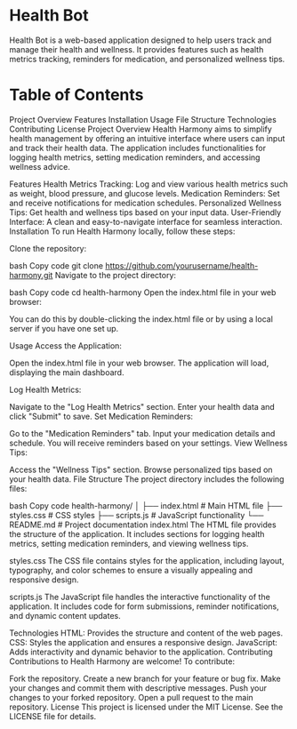 # Health Bot

Health Bot is a web-based application designed to help users track and manage their health and wellness. It provides features such as health metrics tracking, reminders for medication, and personalized wellness tips.

# Table of Contents
Project Overview
Features
Installation
Usage
File Structure
Technologies
Contributing
License
Project Overview
Health Harmony aims to simplify health management by offering an intuitive interface where users can input and track their health data. The application includes functionalities for logging health metrics, setting medication reminders, and accessing wellness advice.

Features
Health Metrics Tracking: Log and view various health metrics such as weight, blood pressure, and glucose levels.
Medication Reminders: Set and receive notifications for medication schedules.
Personalized Wellness Tips: Get health and wellness tips based on your input data.
User-Friendly Interface: A clean and easy-to-navigate interface for seamless interaction.
Installation
To run Health Harmony locally, follow these steps:

Clone the repository:

bash
Copy code
git clone https://github.com/yourusername/health-harmony.git
Navigate to the project directory:

bash
Copy code
cd health-harmony
Open the index.html file in your web browser:

You can do this by double-clicking the index.html file or by using a local server if you have one set up.

Usage
Access the Application:

Open the index.html file in your web browser. The application will load, displaying the main dashboard.

Log Health Metrics:

Navigate to the "Log Health Metrics" section.
Enter your health data and click "Submit" to save.
Set Medication Reminders:

Go to the "Medication Reminders" tab.
Input your medication details and schedule.
You will receive reminders based on your settings.
View Wellness Tips:

Access the "Wellness Tips" section.
Browse personalized tips based on your health data.
File Structure
The project directory includes the following files:

bash
Copy code
health-harmony/
│
├── index.html           # Main HTML file
├── styles.css           # CSS styles
├── scripts.js           # JavaScript functionality
└── README.md            # Project documentation
index.html
The HTML file provides the structure of the application. It includes sections for logging health metrics, setting medication reminders, and viewing wellness tips.

styles.css
The CSS file contains styles for the application, including layout, typography, and color schemes to ensure a visually appealing and responsive design.

scripts.js
The JavaScript file handles the interactive functionality of the application. It includes code for form submissions, reminder notifications, and dynamic content updates.

Technologies
HTML: Provides the structure and content of the web pages.
CSS: Styles the application and ensures a responsive design.
JavaScript: Adds interactivity and dynamic behavior to the application.
Contributing
Contributions to Health Harmony are welcome! To contribute:

Fork the repository.
Create a new branch for your feature or bug fix.
Make your changes and commit them with descriptive messages.
Push your changes to your forked repository.
Open a pull request to the main repository.
License
This project is licensed under the MIT License. See the LICENSE file for details.
